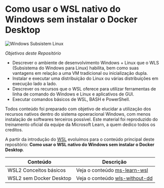 # Como usar o WSL nativo do Windows sem instalar o Docker Desktop

![Windows Subsistem Linux](./images/wsl.png)

*Objetivos deste Repositório*

- Descrever o ambiente de desenvolvimento Windows + Linux que o WLS (Subsistema do Windows para Linux) habilita, bem como suas vantagens em relação a uma VM tradicional ou inicialização dupla.
- Instalar e executar uma distribuição do Linux ou várias distribuições em execução lado a lado.
- Descrever os recursos que o WSL oferece para utilizar ferramentas de linha de comando do Windows e Linux e aplicativos de GUI.
- Executar comandos básicos de WSL, BASH e PowerShell.

Todos conteúdo foi preparado com objetivo de elucidar a utilização dos recursos nativos dentro do sistema opoeracional Windows, com menos instalação de softwares terceiros possível.
Este material foi reproduzido do treinamento oficial da equipe da Microsoft Learn, a quem dedico todos os creditos.

A partir da introdução do [WSL](https://learn.microsoft.com/pt-br/training/modules/wsl-introduction/) evoluímos para o conteúdo principal deste repositório: **Como usar o WSL nativo do Windows sem instalar o Docker Desktop**.

| Conteúdo | Descrição |
| ----------- | ----------- |
| WSL2 Conceitos básicos | Veja o conteúdo [ms-learn-wsl](./ms-learn-wsl/introduction.md) |
| WSL2 sem Docker Desktop | Veja o conteúdo [wls-without-dd](./wsl-without-dd/introduction.md) |
